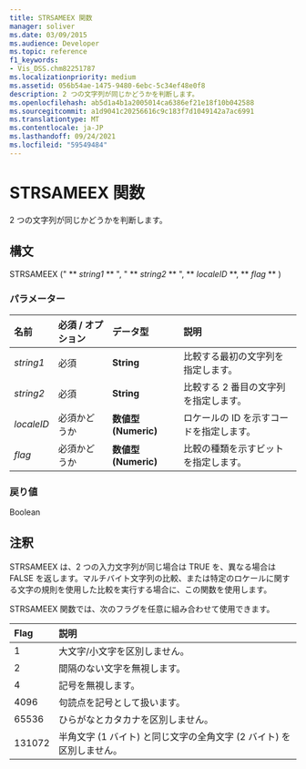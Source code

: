 ```yaml
---
title: STRSAMEEX 関数
manager: soliver
ms.date: 03/09/2015
ms.audience: Developer
ms.topic: reference
f1_keywords:
- Vis_DSS.chm82251787
ms.localizationpriority: medium
ms.assetid: 056b54ae-1475-9480-6ebc-5c34ef48e0f8
description: 2 つの文字列が同じかどうかを判断します。
ms.openlocfilehash: ab5d1a4b1a2005014ca6386ef21e18f10b042588
ms.sourcegitcommit: a1d9041c20256616c9c183f7d1049142a7ac6991
ms.translationtype: MT
ms.contentlocale: ja-JP
ms.lasthandoff: 09/24/2021
ms.locfileid: "59549484"
---
```

# <a name="strsameex-function"></a>STRSAMEEX 関数

2 つの文字列が同じかどうかを判断します。
  
## <a name="syntax"></a>構文

STRSAMEEX (" ** *string1* ** ", " ** *string2* ** ", ** *localeID* **, ** *flag* ** ) 
  
### <a name="parameters"></a>パラメーター

|**名前**|**必須 / オプション**|**データ型**|**説明**|
|:-----|:-----|:-----|:-----|
| _string1_ <br/> |必須  <br/> |**String** <br/> |比較する最初の文字列を指定します。  <br/> |
| _string2_ <br/> |必須  <br/> |**String** <br/> | 比較する 2 番目の文字列を指定します。  <br/> |
| _localeID_ <br/> |必須かどうか  <br/> |**数値型 (Numeric)** <br/> |ロケールの ID を示すコードを指定します。  <br/> |
| _flag_ <br/> |必須かどうか  <br/> |**数値型 (Numeric)** <br/> | 比較の種類を示すビットを指定します。  <br/> |
   
### <a name="return-value"></a>戻り値

Boolean
  
## <a name="remarks"></a>注釈

STRSAMEEX は、2 つの入力文字列が同じ場合は TRUE を、異なる場合は FALSE を返します。マルチバイト文字列の比較、または特定のロケールに関する文字の規則を使用した比較を実行する場合に、この関数を使用します。
			

  
STRSAMEEX 関数では、次のフラグを任意に組み合わせて使用できます。
  
|**Flag**|**説明**|
|:-----|:-----|
|1  <br/> |大文字/小文字を区別しません。  <br/> |
|2  <br/> |間隔のない文字を無視します。  <br/> |
|4   <br/> |記号を無視します。  <br/> |
|4096  <br/> |句読点を記号として扱います。  <br/> |
|65536  <br/> |ひらがなとカタカナを区別しません。  <br/> |
|131072  <br/> |半角文字 (1 バイト) と同じ文字の全角文字 (2 バイト) を区別しません。  <br/> |
   

